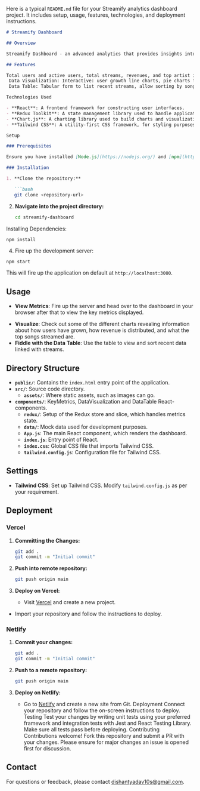 Here is a typical `README.md` file for your Streamify analytics dashboard project. It includes setup, usage, features, technologies, and deployment instructions.

```markdown
# Streamify Dashboard

## Overview

Streamify Dashboard - an advanced analytics that provides insights into the data of music streaming. The application offers the ability to view key metrics, visualize trends in data, and manage the most recent stream records all in an intuitive and clean manner.

## Features

Total users and active users, total streams, revenues, and top artist in an elegant card.
 Data Visualization: Interactive: user growth line charts, pie charts for revenue distribution, top streamed songs bar charts.
 Data Table: Tabular form to list recent streams, allow sorting by song name, artist, date streamed, stream count.

Technologies Used

- **React**: A frontend framework for constructing user interfaces.
- **Redux Toolkit**: A state management library used to handle application state.
- **Chart.js**: A charting library used to build charts and visualizations.
- **Tailwind CSS**: A utility-first CSS framework, for styling purposes.

Setup

### Prerequisites

Ensure you have installed [Node.js](https://nodejs.org/) and [npm](https://www.npmjs.com/).

### Installation

1. **Clone the repository:**

   ```bash
   git clone <repository-url>
   ```

2. **Navigate into the project directory:**

   ```bash
   cd streamify-dashboard
Installing Dependencies:

``` 
npm install
```
4. Fire up the development server:

```bash
npm start
```

This will fire up the application on default at `http://localhost:3000`.
## Usage

* **View Metrics**: Fire up the server and head over to the dashboard in your browser after that to view the key metrics displayed.
- **Visualize**: Check out some of the different charts revealing information about how users have grown, how revenue is distributed, and what the top songs streamed are.
- **Fiddle with the Data Table**: Use the table to view and sort recent data linked with streams.

## Directory Structure

- **`public/`**: Contains the `index.html` entry point of the application.
- **`src/`**: Source code directory.
  - **`assets/`**: Where static assets, such as images can go.
- **`components/`**: KeyMetrics, DataVisualization and DataTable React-components.
  - **`redux/`**: Setup of the Redux store and slice, which handles metrics state.
  - **`data/`**: Mock data used for development purposes.
  - **`App.js`**: The main React component, which renders the dashboard.
  - **`index.js`**: Entry point of React.
  - **`index.css`**: Global CSS file that imports Tailwind CSS.
  - **`tailwind.config.js`**: Configuration file for Tailwind CSS.

## Settings

- **Tailwind CSS**: Set up Tailwind CSS. Modify `tailwind.config.js` as per your requirement.

## Deployment

### Vercel

1. **Committing the Changes:**

   ```bash
   git add .
   git commit -m "Initial commit"
   ```

2. **Push into remote repository:**

   ```bash
   git push origin main
   ```

3. **Deploy on Vercel:**
   - Visit [Vercel](https://vercel.com/) and create a new project.
- Import your repository and follow the instructions to deploy.

### Netlify

1. **Commit your changes:**

   ```bash
   git add .
   git commit -m "Initial commit"
   ```

2. **Push to a remote repository:**

   ```bash
   git push origin main
   ```

3. **Deploy on Netlify:**
   - Go to [Netlify](https://www.netlify.com/) and create a new site from Git.
Deployment Connect your repository and follow the on-screen instructions to deploy. Testing Test your changes by writing unit tests using your preferred framework and integration tests with Jest and React Testing Library. Make sure all tests pass before deploying. Contributing Contributions welcome! Fork this repository and submit a PR with your changes. Please ensure for major changes an issue is opened first for discussion.


## Contact

For questions or feedback, please contact [dishantyadav10s@gmail.com](mailto:dishantyadav10s@gmail.com).

```

